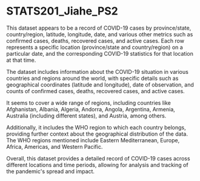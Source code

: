 # STATS201_Jiahe_PS2
This dataset appears to be a record of COVID-19 cases by province/state, country/region, latitude, longitude, date, and various other metrics such as confirmed cases, deaths, recovered cases, and active cases. Each row represents a specific location (province/state and country/region) on a particular date, and the corresponding COVID-19 statistics for that location at that time.

The dataset includes information about the COVID-19 situation in various countries and regions around the world, with specific details such as geographical coordinates (latitude and longitude), date of observation, and counts of confirmed cases, deaths, recovered cases, and active cases.

It seems to cover a wide range of regions, including countries like Afghanistan, Albania, Algeria, Andorra, Angola, Argentina, Armenia, Australia (including different states), and Austria, among others.

Additionally, it includes the WHO region to which each country belongs, providing further context about the geographical distribution of the data. The WHO regions mentioned include Eastern Mediterranean, Europe, Africa, Americas, and Western Pacific. 

Overall, this dataset provides a detailed record of COVID-19 cases across different locations and time periods, allowing for analysis and tracking of the pandemic's spread and impact.
